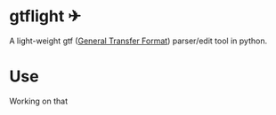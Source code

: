 # gtflight ✈ 
A light-weight gtf ([General Transfer Format](https://useast.ensembl.org/info/website/upload/gff.html)) parser/edit tool in python.

# Use
Working on that